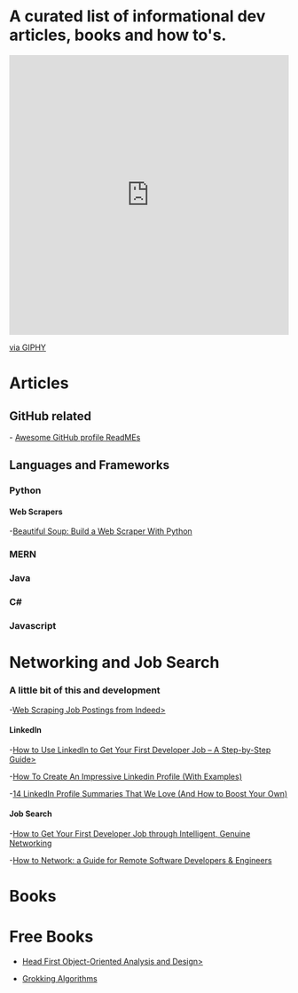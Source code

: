 <h1> A curated list of informational dev articles, books and how to's.</h1>

<div style="width:100%;height:0;padding-bottom:100%;position:relative;"><iframe src="https://giphy.com/embed/MT5UUV1d4CXE2A37Dg" width="100%" height="100%" style="position:absolute" frameBorder="0" class="giphy-embed" allowFullScreen></iframe></div><p><a href="https://giphy.com/gifs/Giflytics-MT5UUV1d4CXE2A37Dg">via GIPHY</a></p>

# Articles
<h2> GitHub related </h2>
- <a href="https://github.com/abhisheknaiidu/awesome-github-profile-readme"> Awesome GitHub profile ReadMEs</a>

<h2> Languages and Frameworks </h2>
<h3>Python</h3>
<h4> Web Scrapers</h4>
-<a href="https://realpython.com/beautiful-soup-web-scraper-python/">Beautiful Soup: Build a Web Scraper With Python</a>
<h3>MERN</h3>
<h3>Java</h3>
<h3>C#</h3>
<h3>Javascript</h3>

# Networking and Job Search
<h3> A little bit of this and development</h3>
-<a href="https://medium.com/@msalmon00/web-scraping-job-postings-from-indeed-96bd588dcb4b">Web Scraping Job Postings from Indeed></a>

<h4>LinkedIn</h4>
-<a href="https://www.freecodecamp.org/news/linkedin-handbook-get-your-first-dev-job/">How to Use LinkedIn to Get Your First Developer Job – A Step-by-Step Guide></a>

-<a href="https://www.theb2bhouse.com/linkedin-profile/">How To Create An Impressive Linkedin Profile (With Examples)</a>

-<a href="https://www.linkedin.com/business/talent/blog/product-tips/linkedin-profile-summaries-that-we-love-and-how-to-boost-your-own">14 LinkedIn Profile Summaries That We Love (And How to Boost Your Own)</a>
<h4> Job Search</h4>
-<a href="https://www.freecodecamp.org/news/networking-for-aspiring-developers/">How to Get Your First Developer Job through Intelligent, Genuine Networking</a>

-<a href="https://arc.dev/developer-blog/how-to-network-as-remote-developer/">How to Network: a Guide for Remote Software Developers & Engineers</a>

# Books


# Free Books
- <a href = "https://github.com/MarkPThomas/HeadFirst-OOAD/blob/master/Head%20First%20Object-Oriented%20Analysis%20and%20Design.pdf"> Head First Object-Oriented Analysis and Design></a>

- <a href ="https://github.com/rachel-l-sanchez/Curated-Dev-Articles/blob/9323cad4f79ae01c3f386eee81064d3be6315305/grokking-algorithms-illustrated-programmers-curious.pdf">Grokking Algorithms</a>
